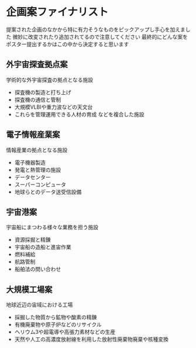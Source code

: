 # 企画案ファイナリスト

提案された企画のなかから特に有力そうなものをピックアップし手心を加えました
微妙に改変されたり追加されてるので注意してください
最終的にどんな案をポスター提出するかはこの中から決定すると思います

## 外宇宙探査拠点案
学術的な外宇宙探査の拠点となる施設

- 探査機の製造と打ち上げ
- 探査機の通信と管制
- 大規模VLBIや重力波などの天文台
- これらを管理運用できる人材の育成
などを複合した施設

## 電子情報産業案
情報産業の拠点となる施設

- 電子機器製造
- 発電と熱管理の施設
- データセンター
- スーパーコンピュータ
- 地球らとのデータ送受信設備

## 宇宙港案
宇宙船にまつわる様々な業務を担う施設

- 資源採掘と精錬
- 宇宙船の造船と進宙作業
- 燃料補給
- 航路管制
- 船舶法の問い合わせ

## 大規模工場案
地球近辺の宙域における工場

- 採掘した物質から鉱物や酸素の精錬
- 有機廃棄物や原子炉などのリサイクル
- ヘリウム3や超電導や高張力素材などの生産
- 天然や人工の高濃度放射線を利用した放射性廃棄物廃棄や核種変換
